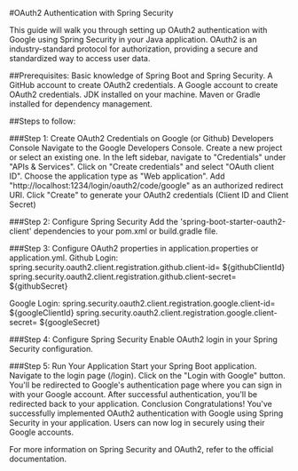 #OAuth2 Authentication with Spring Security

This guide will walk you through setting up OAuth2 authentication with Google using Spring Security in your Java application. OAuth2 is an industry-standard protocol for authorization, providing a secure and standardized way to access user data.

##Prerequisites:
Basic knowledge of Spring Boot and Spring Security.
A GitHub account to create OAuth2 credentials.
A Google account to create OAuth2 credentials.
JDK installed on your machine.
Maven or Gradle installed for dependency management.

##Steps to follow:

###Step 1: Create OAuth2 Credentials on Google (or Github) Developers Console
Navigate to the Google Developers Console.
Create a new project or select an existing one.
In the left sidebar, navigate to "Credentials" under "APIs & Services".
Click on "Create credentials" and select "OAuth client ID".
Choose the application type as "Web application".
Add "http://localhost:1234/login/oauth2/code/google" as an authorized redirect URI.
Click "Create" to generate your OAuth2 credentials (Client ID and Client Secret)

###Step 2: Configure Spring Security
Add the 'spring-boot-starter-oauth2-client' dependencies to your pom.xml or build.gradle file.

###Step 3: Configure OAuth2 properties in application.properties or application.yml.
Github Login:
spring.security.oauth2.client.registration.github.client-id= ${githubClientId}
spring.security.oauth2.client.registration.github.client-secret= ${githubSecret}

Google Login:
spring.security.oauth2.client.registration.google.client-id= ${googleClientId}
spring.security.oauth2.client.registration.google.client-secret= ${googleSecret}

###Step 4: Configure Spring Security
Enable OAuth2 login in your Spring Security configuration.

###Step 5: Run Your Application
Start your Spring Boot application.
Navigate to the login page (/login).
Click on the "Login with Google" button.
You'll be redirected to Google's authentication page where you can sign in with your Google account.
After successful authentication, you'll be redirected back to your application.
Conclusion
Congratulations! You've successfully implemented OAuth2 authentication with Google using Spring Security in your application. Users can now log in securely using their Google accounts.

For more information on Spring Security and OAuth2, refer to the official documentation.

